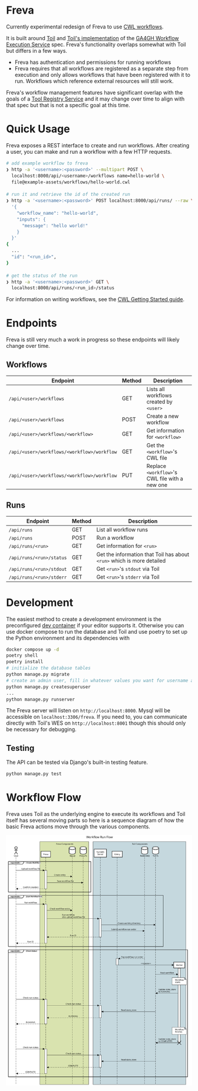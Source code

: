 # Freva

Currently experimental redesign of Freva to use [CWL workflows](https://www.commonwl.org/).

It is built around [Toil](https://toil.readthedocs.io/en/latest/) and [Toil's
implementation](https://toil.readthedocs.io/en/latest/running/server/wes.html) of the [GA4GH Workflow Execution
Service](https://github.com/ga4gh/workflow-execution-service-schemas) spec. Freva's functionality overlaps somewhat with
Toil but differs in a few ways.

- Freva has authentication and permissions for running workflows
- Freva requires that all workflows are registered as a separate step from execution and only allows workflows that have
  been registered with it to run. Workflows which reference external resources will still work.

Freva's workflow management features have significant overlap with the goals of a [Tool Registry
Service](https://github.com/ga4gh/tool-registry-service-schemas) and it may change over time to align with that spec but
that is not a specific goal at this time.

# Quick Usage

Freva exposes a REST interface to create and run workflows. After creating a user, you can make and run a workflow
with a few HTTP requests.

```sh
# add example workflow to freva
❯ http -a '<username>:<password>' --multipart POST \
  localhost:8000/api/<username>/workflows name=hello-world \
  file@example-assets/workflows/hello-world.cwl

# run it and retrieve the id of the created run
❯ http -a '<username>:<password>' POST localhost:8000/api/runs/ --raw \
  '{
    "workflow_name": "hello-world",
    "inputs": {
      "message": "hello world!"
    }
  }'
{
  ...
  "id": "<run_id>",
}

# get the status of the run
❯ http -a '<username>:<password>' GET \
  localhost:8000/api/runs/<run_id>/status
```

For information on writing workflows, see the [CWL Getting Started guide](https://www.commonwl.org/user_guide/).

# Endpoints

Freva is still very much a work in progress so these endpoints will likely change over time.

## Workflows

| Endpoint                                    | Method | Description                                    |
| ------------------------------------------- | ------ | ---------------------------------------------- |
| `/api/<user>/workflows`                     | GET    | Lists all workflows created by `<user>`        |
| `/api/<user>/workflows`                     | POST   | Create a new workflow                          |
| `/api/<user>/workflows/<workflow>`          | GET    | Get information for `<workflow>`               |
| `/api/<user>/workflows/<workflow>/workflow` | GET    | Get the `<workflow>`'s CWL file                |
| `/api/<user>/workflows/<workflow>/workflow` | PUT    | Replace `<workflow>`'s CWL file with a new one |

## Runs

| Endpoint                 | Method | Description                                                            |
| ------------------------ | ------ | ---------------------------------------------------------------------- |
| `/api/runs`              | GET    | List all workflow runs                                                 |
| `/api/runs`              | POST   | Run a workflow                                                         |
| `/api/runs/<run>`        | GET    | Get information for `<run>`                                            |
| `/api/runs/<run>/status` | GET    | Get the information that Toil has about `<run>` which is more detailed |
| `/api/runs/<run>/stdout` | GET    | Get `<run>`'s `stdout` via Toil                                        |
| `/api/runs/<run>/stderr` | GET    | Get `<run>`'s `stderr` via Toil                                        |

# Development

The easiest method to create a development environment is the preconfigured [dev container](https://containers.dev/) if
your editor supports it. Otherwise you can use docker compose to run the database and Toil and use poetry to set up the
Python environment and its dependencies with

```sh
docker compose up -d
poetry shell
poetry install
# initialize the database tables
python manage.py migrate
# create an admin user, fill in whatever values you want for username and password
python manage.py createsuperuser
...
python manage.py runserver
```

The Freva server will listen on `http://localhost:8000`. Mysql will be accessible on `localhost:3306/freva`. If you need
to, you can communicate directly with Toil's WES on `http://localhost:8001` though this should only be necessary for
debugging.

## Testing

The API can be tested via Django's built-in testing feature.

```sh
python manage.py test
```

# Workflow Flow

Freva uses Toil as the underlying engine to execute its workflows and Toil itself has several moving parts so here is
a sequence diagram of how the basic Freva actions move through the various components.

![Created with https://sequencediagram.org/, open the svg file directly there to edit](docs/freva-workflow-flow.svg)
